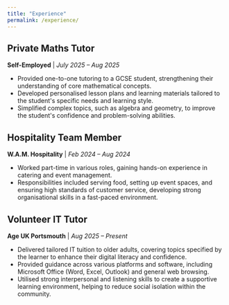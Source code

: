 ```yaml
---
title: "Experience"
permalink: /experience/
---
```


## Private Maths Tutor
**Self-Employed** | *July 2025 – Aug 2025*
- Provided one-to-one tutoring to a GCSE student, strengthening their understanding of core mathematical concepts.
- Developed personalised lesson plans and learning materials tailored to the student's specific needs and learning style.
- Simplified complex topics, such as algebra and geometry, to improve the student's confidence and problem-solving abilities.

## Hospitality Team Member
**W.A.M. Hospitality** | *Feb 2024 – Aug 2024*
- Worked part-time in various roles, gaining hands-on experience in catering and event management.
- Responsibilities included serving food, setting up event spaces, and ensuring high standards of customer service, developing strong organisational skills in a fast-paced environment.

## Volunteer IT Tutor
**Age UK Portsmouth** | *Aug 2025 – Present*
- Delivered tailored IT tuition to older adults, covering topics specified by the learner to enhance their digital
literacy and confidence.
- Provided guidance across various platforms and software, including Microsoft Office (Word, Excel, Outlook)
and general web browsing.
- Utilised strong interpersonal and listening skills to create a supportive learning environment, helping to
reduce social isolation within the community.
